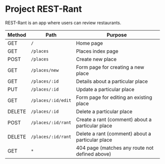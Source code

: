 # Project REST-Rant

REST-Rant is an app where users can review restaurants.

| Method | Path | Purpose |
| ------ | -------------- | ----------------------------- |
| GET | `/` | Home page |
| GET | `/places` | Places index page |
| POST | `/places` | Create new place |
| GET | `/places/new` | Form page for creating a new place |
| GET | `/places/:id` | Details about a particular place |
| PUT | `/places/:id` | Update a particular place |
| GET | `/places/:id/edit` | Form page for editing an existing place |
| DELETE | `/places/:id` | Delete a particular place |
| POST | `/places/:id/rant` | Create a rant (comment) about a particular place |
| DELETE | `/places/:id/rant` | Delete a rant (comment) about a particular place |
| GET | `*` | 404 page (matches any route not defined above) |